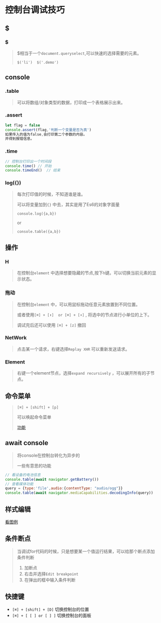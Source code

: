 # 控制台调试技巧

## $

### $

> $相当于一个`document.queryselect`,可以快速的选择需要的元素。
>
> `$('li')  $('.demo')`

## console

### .table

> 可以将数组/对象类型的数据，打印成一个表格展示出来。

### .assert

```js
let flag = false
console.assert(flag,'判断一个变量是否为真')
如果传入的值为false,会打印第二个参数的内容。
并得到报错信息。
```

### .time

```js
// 控制台打印出一个时间段
console.time() // 开始
console.timeEnd()  // 结束
```

### log({})

> 每次打印值的时候，不知道谁是谁。
>
> 可以将变量加到`{}` 中去，其实是用了Es6的对象字面量
>
> `console.log({a,b})`
>
> or
>
> `console.table({a,b})`

## 操作

### H

> 在控制台`element` 中选择想要隐藏的节点,按下`h`键。可以切换当前元素的显示状态。

### 拖动

> 在控制台`element` 中，可以用鼠标拖动任意元素放置到不同位置。
>
> 或者使用`[⌘] + [⬆]  or [⌘] + [⬇]` , 将选中的节点进行小单位的上下。
>
> 调试完后还可以使用 `[⌘] + [z]` 撤回

### NetWork

> 点击某一个请求，右键选择`Replay XHR` 可以重新发送请求。

### Element

> 右键一个element节点，选择`expand recursively` ，可以展开所有的子节点。



## 命令菜单

> `[⌘] + [shift] + [p]`
>
> 可以唤起命令菜单
>
> [功能](https://juejin.im/post/5c0ee12551882545e24ef291)

## await console

> 将console在控制台转化为异步的
>
> 一些有意思的功能

```js
// 看设备的电池信息
console.table(await navigator.getBattery())
// 查看媒体功能
query = {type:'file',audio:{contentType: "audio/ogg"}}
console.table(await navigator.mediaCapabilities.decodingInfo(query))
```

## 样式编辑

[看图例](https://juejin.im/post/5c137ac3f265da617974b675)

## 条件断点

> 当调试for代码的时候，只是想要某一个值运行结果，可以给那个断点添加条件判断
>
> 1. 加断点
> 2. 右击并选择`Edit breakpoint`
> 3. 在弹出的框中输入条件判断

## 快捷键

- `[⌘] + [shift] + [D]` 切换控制台的位置
- `[⌘] + [ [ ] or [ ] ]` 切换控制台的面板

### 

